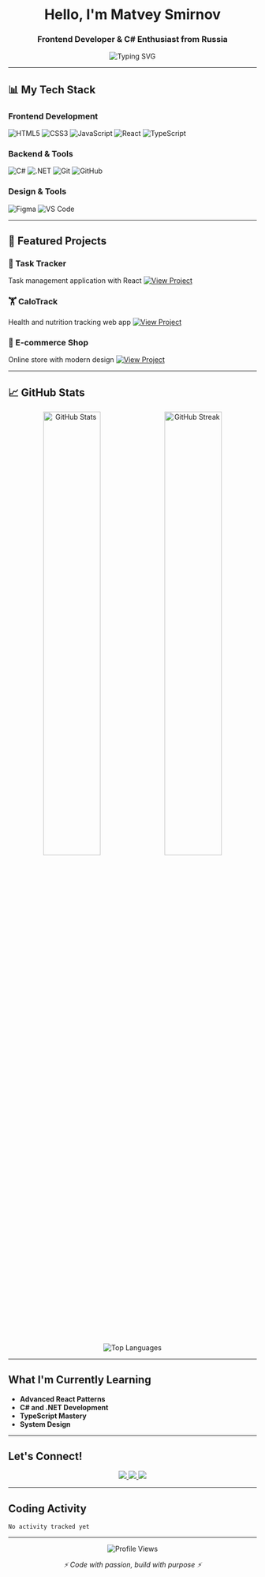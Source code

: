 <h1 align="center">Hello, I'm Matvey Smirnov</h1>
<h3 align="center">Frontend Developer & C# Enthusiast from Russia</h3>

<p align="center">
  <img src="https://readme-typing-svg.herokuapp.com?font=Fira+Code&weight=700&size=26&duration=3500&pause=800&color=FF6B6B&center=true&vCenter=true&width=550&height=60&lines=Frontend+Developer;C%23+Learner;Skill+Issue+Master;React+Lover;Debugging+Expert;Pizza+Enthusiast" alt="Typing SVG" />
</p>

---

## 📊 **My Tech Stack**

### **Frontend Development**
![HTML5](https://img.shields.io/badge/HTML5-E34F26?style=for-the-badge&logo=html5&logoColor=white)
![CSS3](https://img.shields.io/badge/CSS3-1572B6?style=for-the-badge&logo=css3&logoColor=white)
![JavaScript](https://img.shields.io/badge/JavaScript-F7DF1E?style=for-the-badge&logo=javascript&logoColor=black)
![React](https://img.shields.io/badge/React-20232A?style=for-the-badge&logo=react&logoColor=61DAFB)
![TypeScript](https://img.shields.io/badge/TypeScript-007ACC?style=for-the-badge&logo=typescript&logoColor=white)

### **Backend & Tools**
![C#](https://img.shields.io/badge/C%23-239120?style=for-the-badge&logo=c-sharp&logoColor=white)
![.NET](https://img.shields.io/badge/.NET-512BD4?style=for-the-badge&logo=dotnet&logoColor=white)
![Git](https://img.shields.io/badge/Git-F05033?style=for-the-badge&logo=git&logoColor=white)
![GitHub](https://img.shields.io/badge/GitHub-100000?style=for-the-badge&logo=github&logoColor=white)

### **Design & Tools**
![Figma](https://img.shields.io/badge/Figma-F24E1E?style=for-the-badge&logo=figma&logoColor=white)
![VS Code](https://img.shields.io/badge/VS_Code-0078D4?style=for-the-badge&logo=visual%20studio%20code&logoColor=white)

---

## 🚀 **Featured Projects**

### **🎯 Task Tracker**
Task management application with React
[![View Project](https://img.shields.io/badge/View_Project-3A7BD5?style=for-the-badge)](https://github.com/Disketion/Task-Tracker)

### **🏋️ CaloTrack** 
Health and nutrition tracking web app
[![View Project](https://img.shields.io/badge/View_Project-3A7BD5?style=for-the-badge)](https://github.com/Disketion/CaloTrack)

### **🛒 E-commerce Shop**
Online store with modern design
[![View Project](https://img.shields.io/badge/View_Project-3A7BD5?style=for-the-badge)](https://github.com/Disketion/Shop)

---

## 📈 **GitHub Stats**

<p align="center">
  <img src="https://github-readme-stats.vercel.app/api?username=Disketion&show_icons=true&theme=radical&hide_border=true" alt="GitHub Stats" width="48%" />
  <img src="https://github-readme-streak-stats.herokuapp.com/?user=Disketion&theme=radical&hide_border=true" alt="GitHub Streak" width="48%" />
</p>

<p align="center">
  <img src="https://github-readme-stats.vercel.app/api/top-langs/?username=Disketion&layout=compact&theme=radical&hide_border=true" alt="Top Languages" />
</p>

---

## **What I'm Currently Learning**

- **Advanced React Patterns**
- **C# and .NET Development** 
- **TypeScript Mastery**
- **System Design**

---

## **Let's Connect!**

<p align="center">
  <a href="mailto:disketion-partner@yandex.ru">
    <img src="https://img.shields.io/badge/Email-D14836?style=for-the-badge&logo=gmail&logoColor=white" />
  </a>
  <a href="https://t.me/Reshapiz">
    <img src="https://img.shields.io/badge/Telegram-2CA5E0?style=for-the-badge&logo=telegram&logoColor=white" />
  </a>
  <a href="https://github.com/Disketion">
    <img src="https://img.shields.io/badge/GitHub-100000?style=for-the-badge&logo=github&logoColor=white" />
  </a>
</p>

---

## **Coding Activity**

<!--START_SECTION:waka-->
```text
No activity tracked yet
```
<!--END_SECTION:waka-->

---


<p align="center">
  <img src="https://komarev.com/ghpvc/?username=Disketion&color=3A7BD5&style=for-the-badge" alt="Profile Views" />
</p>

<p align="center">
  <i>⚡ Code with passion, build with purpose ⚡</i>
</p>
